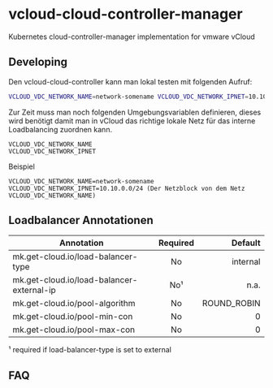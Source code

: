 # vcloud-cloud-controller-manager

Kubernetes cloud-controller-manager implementation for vmware vCloud

## Developing
Den vcloud-cloud-controller kann man lokal testen mit folgenden Aufruf:

```Bash
VCLOUD_VDC_NETWORK_NAME=network-somename VCLOUD_VDC_NETWORK_IPNET=10.10.0/24 ./vcloud-cloud-controller-manager --kubeconfig=/pfad_zur_kubeconfig.yml --leader-elect=false --v=4 --cloud-provider=vCloud
```

Zur Zeit muss man noch folgenden Umgebungsvariablen definieren, dieses wird benötigt damit man in vCloud das richtige lokale Netz für das interne Loadbalancing zuordnen kann.
```
VCLOUD_VDC_NETWORK_NAME
VCLOUD_VDC_NETWORK_IPNET
```
Beispiel
```
VCLOUD_VDC_NETWORK_NAME=network-somename
VCLOUD_VDC_NETWORK_IPNET=10.10.0.0/24 (Der Netzblock von dem Netz VCLOUD_VDC_NETWORK_NAME)
```


## Loadbalancer Annotationen
| Annotation                               | Required     | Default     |
|------------------------------------------|:------------:|------------:|
| mk.get-cloud.io/load-balancer-type       | No           | internal    |
| mk.get-cloud.io/load-balancer-external-ip| No¹          | n.a.        |
| mk.get-cloud.io/pool-algorithm           | No           | ROUND_ROBIN |
| mk.get-cloud.io/pool-min-con             | No           | 0           |
| mk.get-cloud.io/pool-max-con             | No           | 0           |
¹ required if load-balancer-type is set to external

## FAQ
